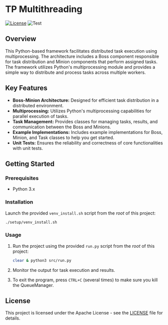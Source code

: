 <p align="center">

# TP Multithreading

[![License](https://img.shields.io/badge/License-Apache-blue.svg)](https://opensource.org/license/apache-2-0/)
![Test](https://img.shields.io/badge/Test-Succeeded-green)

</p>

## Overview

This Python-based framework facilitates distributed task execution using multiprocessing. The architecture includes a Boss component responsible for task distribution and Minion components that perform assigned tasks. The framework utilizes Python's multiprocessing module and provides a simple way to distribute and process tasks across multiple workers.

## Key Features

- **Boss-Minion Architecture:** Designed for efficient task distribution in a distributed environment.
- **Multiprocessing:** Utilizes Python's multiprocessing capabilities for parallel execution of tasks.
- **Task Management:** Provides classes for managing tasks, results, and communication between the Boss and Minions.
- **Example Implementations:** Includes example implementations for Boss, Minion, and Task classes to help you get started.
- **Unit Tests:** Ensures the reliability and correctness of core functionalities with unit tests.

## Getting Started

### Prerequisites

- Python 3.x

### Installation

Launch the  provided `venv_install.sh` script from the _root_ of this project:

   ```bash
   ./setup/venv_install.sh
   ```

### Usage

1. Run the project using the provided `run.py` script  from the _root_ of this project:
   ```bash
   clear & python3 src/run.py
   ```

2. Monitor the output for task execution and results.
3. To exit the program, press `CTRL+C` (several times) to make sure you kill the QueueManager.

## License
This project is licensed under the Apache License - see the [LICENSE](LICENSE) file for details.
